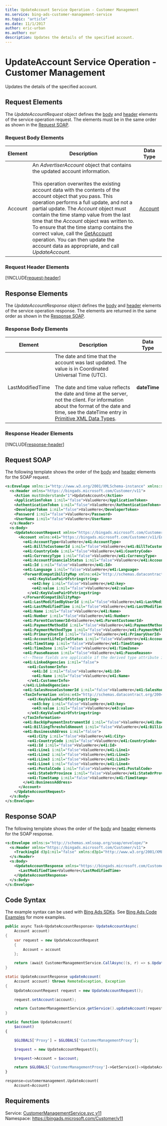 ```yaml
---
title: UpdateAccount Service Operation - Customer Management
ms.service: bing-ads-customer-management-service
ms.topic: "article"
ms.date: 11/1/2017
author: eric-urban
ms.author: eur
description: Updates the details of the specified account.
---
```

# UpdateAccount Service Operation - Customer Management
Updates the details of the specified account.

## <a name="request"></a>Request Elements
The *UpdateAccountRequest* object defines the [body](#request-body) and [header](#request-header) elements of the service operation request. The elements must be in the same order as shown in the [Request SOAP](#request-soap). 

### <a name="request-body"></a>Request Body Elements

|Element|Description|Data Type|
|-----------|---------------|-------------|
|<a name="account"></a>Account|An *AdvertiserAccount* object that contains the updated account information.<br /><br />This operation overwrites the existing account data with the contents of the account object that you pass. This operation performs a full update, and not a partial update. The *Account* object must contain the time stamp value from the last time that the *Account* object was written to. To ensure that the time stamp contains the correct value, call the [GetAccount](../customer-management-service/getaccount.md) operation. You can then update the account data as appropriate, and call *UpdateAccount*.|[Account](account.md)|

### <a name="request-header"></a>Request Header Elements
[!INCLUDE[request-header](./includes/request-header.md)]

## <a name="response"></a>Response Elements
The *UpdateAccountResponse* object defines the [body](#response-body) and [header](#response-header) elements of the service operation response. The elements are returned in the same order as shown in the [Response SOAP](#response-soap).

### <a name="response-body"></a>Response Body Elements

|Element|Description|Data Type|
|-----------|---------------|-------------|
|<a name="lastmodifiedtime"></a>LastModifiedTime|The date and time that the account was last updated. The value is in Coordinated Universal Time (UTC).<br/><br/> The date and time value reflects the date and time at the server, not the client. For information about the format of the date and time, see the dateTime entry in [Primitive XML Data Types](https://go.microsoft.com/fwlink/?linkid=859198).|**dateTime**|

### <a name="response-header"></a>Response Header Elements
[!INCLUDE[response-header](./includes/response-header.md)]

## <a name="request-soap"></a>Request SOAP
The following template shows the order of the [body](#request-body) and [header](#request-header) elements for the SOAP request.

```xml
<s:Envelope xmlns:i="http://www.w3.org/2001/XMLSchema-instance" xmlns:s="http://schemas.xmlsoap.org/soap/envelope/">
  <s:Header xmlns="https://bingads.microsoft.com/Customer/v11">
    <Action mustUnderstand="1">UpdateAccount</Action>
    <ApplicationToken i:nil="false">ValueHere</ApplicationToken>
    <AuthenticationToken i:nil="false">ValueHere</AuthenticationToken>
    <DeveloperToken i:nil="false">ValueHere</DeveloperToken>
    <Password i:nil="false">ValueHere</Password>
    <UserName i:nil="false">ValueHere</UserName>
  </s:Header>
  <s:Body>
    <UpdateAccountRequest xmlns="https://bingads.microsoft.com/Customer/v11">
      <Account xmlns:e41="https://bingads.microsoft.com/Customer/v11/Entities" i:nil="false" i:type="-- derived type specified here with the appropriate prefix --">
        <e41:AccountType>ValueHere</e41:AccountType>
        <e41:BillToCustomerId i:nil="false">ValueHere</e41:BillToCustomerId>
        <e41:CountryCode i:nil="false">ValueHere</e41:CountryCode>
        <e41:CurrencyType i:nil="false">ValueHere</e41:CurrencyType>
        <e41:AccountFinancialStatus i:nil="false">ValueHere</e41:AccountFinancialStatus>
        <e41:Id i:nil="false">ValueHere</e41:Id>
        <e41:Language i:nil="false">ValueHere</e41:Language>
        <ForwardCompatibilityMap xmlns:e42="http://schemas.datacontract.org/2004/07/System.Collections.Generic" i:nil="false">
          <e42:KeyValuePairOfstringstring>
            <e42:key i:nil="false">ValueHere</e42:key>
            <e42:value i:nil="false">ValueHere</e42:value>
          </e42:KeyValuePairOfstringstring>
        </ForwardCompatibilityMap>
        <e41:LastModifiedByUserId i:nil="false">ValueHere</e41:LastModifiedByUserId>
        <e41:LastModifiedTime i:nil="false">ValueHere</e41:LastModifiedTime>
        <e41:Name i:nil="false">ValueHere</e41:Name>
        <e41:Number i:nil="false">ValueHere</e41:Number>
        <e41:ParentCustomerId>ValueHere</e41:ParentCustomerId>
        <e41:PaymentMethodId i:nil="false">ValueHere</e41:PaymentMethodId>
        <e41:PaymentMethodType i:nil="false">ValueHere</e41:PaymentMethodType>
        <e41:PrimaryUserId i:nil="false">ValueHere</e41:PrimaryUserId>
        <e41:AccountLifeCycleStatus i:nil="false">ValueHere</e41:AccountLifeCycleStatus>
        <e41:TimeStamp i:nil="false">ValueHere</e41:TimeStamp>
        <e41:TimeZone i:nil="false">ValueHere</e41:TimeZone>
        <e41:PauseReason i:nil="false">ValueHere</e41:PauseReason>
        <!--These fields are applicable if the derived type attribute is set to AdvertiserAccount-->
        <e41:LinkedAgencies i:nil="false">
          <e41:CustomerInfo>
            <e41:Id i:nil="false">ValueHere</e41:Id>
            <e41:Name i:nil="false">ValueHere</e41:Name>
          </e41:CustomerInfo>
        </e41:LinkedAgencies>
        <e41:SalesHouseCustomerId i:nil="false">ValueHere</e41:SalesHouseCustomerId>
        <TaxInformation xmlns:e43="http://schemas.datacontract.org/2004/07/System.Collections.Generic" i:nil="false">
          <e43:KeyValuePairOfstringstring>
            <e43:key i:nil="false">ValueHere</e43:key>
            <e43:value i:nil="false">ValueHere</e43:value>
          </e43:KeyValuePairOfstringstring>
        </TaxInformation>
        <e41:BackUpPaymentInstrumentId i:nil="false">ValueHere</e41:BackUpPaymentInstrumentId>
        <e41:BillingThresholdAmount i:nil="false">ValueHere</e41:BillingThresholdAmount>
        <e41:BusinessAddress i:nil="false">
          <e41:City i:nil="false">ValueHere</e41:City>
          <e41:CountryCode i:nil="false">ValueHere</e41:CountryCode>
          <e41:Id i:nil="false">ValueHere</e41:Id>
          <e41:Line1 i:nil="false">ValueHere</e41:Line1>
          <e41:Line2 i:nil="false">ValueHere</e41:Line2>
          <e41:Line3 i:nil="false">ValueHere</e41:Line3>
          <e41:Line4 i:nil="false">ValueHere</e41:Line4>
          <e41:PostalCode i:nil="false">ValueHere</e41:PostalCode>
          <e41:StateOrProvince i:nil="false">ValueHere</e41:StateOrProvince>
          <e41:TimeStamp i:nil="false">ValueHere</e41:TimeStamp>
        </e41:BusinessAddress>
      </Account>
    </UpdateAccountRequest>
  </s:Body>
</s:Envelope>
```

## <a name="response-soap"></a>Response SOAP
The following template shows the order of the [body](#response-body) and [header](#response-header) elements for the SOAP response.

```xml
<s:Envelope xmlns:s="http://schemas.xmlsoap.org/soap/envelope/">
  <s:Header xmlns="https://bingads.microsoft.com/Customer/v11">
    <TrackingId d3p1:nil="false" xmlns:d3p1="http://www.w3.org/2001/XMLSchema-instance">ValueHere</TrackingId>
  </s:Header>
  <s:Body>
    <UpdateAccountResponse xmlns="https://bingads.microsoft.com/Customer/v11">
      <LastModifiedTime>ValueHere</LastModifiedTime>
    </UpdateAccountResponse>
  </s:Body>
</s:Envelope>
```

## <a name="example"></a>Code Syntax
The example syntax can be used with [Bing Ads SDKs](~/guides/client-libraries.md). See [Bing Ads Code Examples](~/guides/code-examples.md) for more examples.
```csharp
public async Task<UpdateAccountResponse> UpdateAccountAsync(
	Account account)
{
	var request = new UpdateAccountRequest
	{
		Account = account
	};

	return (await CustomerManagementService.CallAsync((s, r) => s.UpdateAccountAsync(r), request));
}
```
```java
static UpdateAccountResponse updateAccount(
	Account account) throws RemoteException, Exception
{
	UpdateAccountRequest request = new UpdateAccountRequest();

	request.setAccount(account);

	return CustomerManagementService.getService().updateAccount(request);
}
```
```php
static function UpdateAccount(
	$account)
{

	$GLOBALS['Proxy'] = $GLOBALS['CustomerManagementProxy'];

	$request = new UpdateAccountRequest();

	$request->Account = $account;

	return $GLOBALS['CustomerManagementProxy']->GetService()->UpdateAccount($request);
}
```
```python
response=customermanagement.UpdateAccount(
	Account=Account)
```

## Requirements
Service: [CustomerManagementService.svc v11](https://clientcenter.api.bingads.microsoft.com/Api/CustomerManagement/v11/CustomerManagementService.svc)  
Namespace: https://bingads.microsoft.com/Customer/v11  

